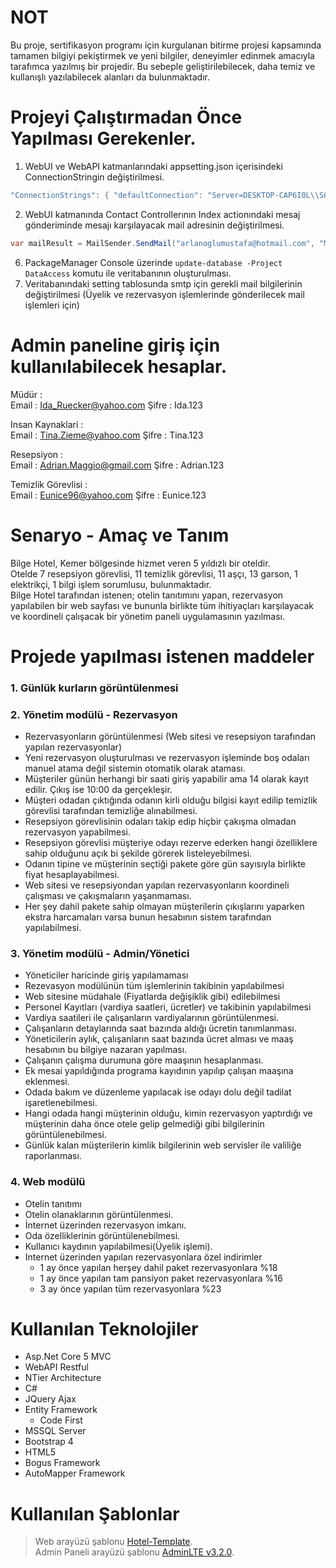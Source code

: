 # NOT
Bu proje, sertifikasyon programı için kurgulanan bitirme projesi kapsamında tamamen bilgiyi pekiştirmek ve yeni bilgiler, deneyimler edinmek amacıyla tarafımca yazılmış bir projedir. Bu sebeple geliştirilebilecek, daha temiz ve kullanışlı yazılabilecek alanları da bulunmaktadır.
# Projeyi Çalıştırmadan Önce Yapılması Gerekenler.

1. WebUI ve WebAPI katmanlarındaki appsetting.json içerisindeki ConnectionStringin değiştirilmesi.<br>
```csharp
"ConnectionStrings": { "defaultConnection": "Server=DESKTOP-CAP6I0L\\SQLEXPRESS; Database=BilgeHotelDB; Trusted_Connection=True" }
```
2. WebUI katmanında Contact Controllerının Index actionındaki mesaj gönderiminde mesajı karşılayacak mail adresinin değiştirilmesi.<br>
```csharp
var mailResult = MailSender.SendMail("arlanoglumustafa@hotmail.com", "Müşteri İletişim", message, setting);
```
6. PackageManager Console üzerinde ```update-database -Project DataAccess``` komutu ile veritabanının oluşturulması.<br>
7. Veritabanındaki setting tablosunda smtp için gerekli mail bilgilerinin değiştirilmesi (Üyelik ve rezervasyon işlemlerinde gönderilecek mail işlemleri için)<br>

# Admin paneline giriş için kullanılabilecek hesaplar.
Müdür : <br>
Email : Ida_Ruecker@yahoo.com	Şifre : Ida.123<br>

Insan Kaynaklari : <br>
Email : Tina.Zieme@yahoo.com		Şifre : Tina.123<br>

Resepsiyon : <br>
Email : Adrian.Maggio@gmail.com	Şifre : Adrian.123<br>

Temizlik Görevlisi : <br>
Email : Eunice96@yahoo.com		Şifre : Eunice.123

# Senaryo - Amaç ve Tanım
Bilge Hotel, Kemer bölgesinde hizmet veren 5 yıldızlı bir oteldir. <br>
Otelde 7 resepsiyon görevlisi, 11 temizlik görevlisi, 11 aşçı, 13 garson, 1 elektrikçi, 1 bilgi işlem sorumlusu,  bulunmaktadır.<br>
Bilge Hotel tarafından istenen; otelin tanıtımını yapan, rezervasyon yapılabilen bir web sayfası ve bununla birlikte tüm ihitiyaçları karşılayacak ve koordineli çalışacak bir yönetim paneli uygulamasının yazılması.<br>

# Projede yapılması istenen maddeler
### 1.	Günlük kurların görüntülenmesi
###	2. Yönetim modülü - Rezervasyon 
-	Rezervasyonların görüntülenmesi (Web sitesi ve resepsiyon tarafından yapılan rezervasyonlar)
-	Yeni rezervasyon oluşturulması ve rezervasyon işleminde boş odaları manuel atama değil sistemin otomatik olarak ataması.
-	Müşteriler günün herhangi bir saati giriş yapabilir ama 14 olarak kayıt edilir. Çıkış ise 10:00 da gerçekleşir. 
-	Müşteri odadan çıktığında odanın kirli olduğu bilgisi kayıt edilip temizlik görevlisi tarafından temizliğe alınabilmesi.
-	Resepsiyon görevlisinin odaları takip edip hiçbir çakışma olmadan rezervasyon yapabilmesi.
-	Resepsiyon görevlisi müşteriye odayı rezerve ederken hangi özelliklere sahip olduğunu açık bi şekilde görerek listeleyebilmesi.
-	Odanın tipine ve müşterinin seçtiği pakete göre gün sayısıyla birlikte fiyat hesaplayabilmesi.
-	Web sitesi ve resepsiyondan yapılan rezervasyonların koordineli çalışması ve çakışmaların yaşanmaması.
-	Her şey dahil pakete sahip olmayan müşterilerin çıkışlarını yaparken ekstra harcamaları varsa bunun hesabının sistem tarafından yapılabilmesi.

### 3.	Yönetim modülü - Admin/Yönetici
-	Yöneticiler haricinde giriş yapılamaması
-	Rezevasyon modülünün tüm işlemlerinin takibinin yapılabilmesi
-	Web sitesine müdahale (Fiyatlarda değişiklik gibi) edilebilmesi
-	Personel Kayıtları (vardiya saatleri, ücretler) ve takibinin yapılabilmesi
-	Vardiya saatileri ile çalışanların vardiyalarının görüntülenmesi.
-	Çalışanların detaylarında saat bazında aldığı ücretin tanımlanması.
-	Yöneticilerin aylık, çalışanların saat bazında ücret alması ve maaş hesabının bu bilgiye nazaran yapılması.
-	Çalışanın çalışma durumuna göre maaşının hesaplanması.
-	Ek mesai yapıldığında programa kayıdının yapılıp çalışan maaşına eklenmesi.
-	Odada bakım ve düzenleme yapılacak ise odayı dolu değil  tadilat işaretlenebilmesi.
-	Hangi odada hangi müşterinin olduğu, kimin rezervasyon yaptırdığı ve müşterinin daha önce otele gelip gelmediği gibi bilgilerinin görüntülenebilmesi.
-	Günlük kalan müşterilerin kimlik bilgilerinin web servisler ile valiliğe raporlanması.

### 4.	Web modülü
-	Otelin tanıtımı
-	Otelin olanaklarının görüntülenmesi.
-	İnternet üzerinden rezervasyon imkanı.
-	Oda özelliklerinin görüntülenebilmesi.
-	Kullanıcı kaydının yapılabilmesi(Üyelik işlemi).
-	Internet üzerinden yapılan rezervasyonlara özel indirimler<br>
    - 1 ay önce yapılan herşey dahil paket rezervasyonlara %18<br>
    - 1 ay önce yapılan tam pansiyon paket rezervasyonlara %16<br>
    - 3 ay önce yapılan tüm rezervasyonlara %23<br>

# Kullanılan Teknolojiler
- Asp.Net Core 5 MVC
- WebAPI Restful
- NTier Architecture
- C#
- JQuery Ajax
- Entity Framework
    - Code First
- MSSQL Server
- Bootstrap 4
- HTML5
- Bogus Framework
- AutoMapper Framework

# Kullanılan Şablonlar
> Web arayüzü şablonu [Hotel-Template](https://github.com/sujata-te/Hotel-Template). <br>
> Admin Paneli arayüzü şablonu [AdminLTE v3.2.0](https://github.com/ColorlibHQ/AdminLTE/releases).
